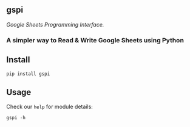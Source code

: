 ## gspi

*Google Sheets Programming Interface.*

### A simpler way to Read & Write Google Sheets using Python

## **Install**

    pip install gspi

## **Usage**

Check our `help` for module details:

```python
gspi -h
```